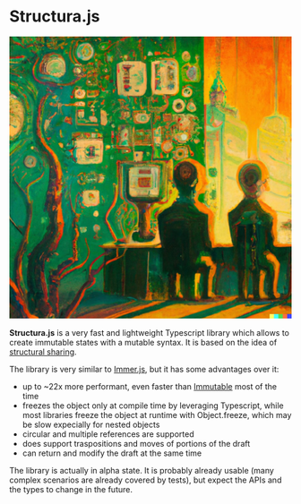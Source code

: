 # Structura.js

![Structura](https://github.com/GiuseppeRaso/structura.js/raw/master/docs/pics/structural-sharing-1.jfif)

**Structura.js** is a very fast and lightweight Typescript library which allows to create immutable states with a mutable syntax. It is based on the idea of [structural sharing](https://blog.klipse.tech/javascript/2021/02/26/structural-sharing-in-javascript.html#what-is-structural-sharing).

The library is very similar to [Immer.js](https://immerjs.github.io/immer/), but it has some advantages over it:

- up to ~22x more performant, even faster than [Immutable](https://github.com/immutable-js/immutable-js) most of the time
- freezes the object only at compile time by leveraging Typescript, while most libraries freeze the object at runtime with Object.freeze, which may be slow expecially for nested objects
- circular and multiple references are supported
- does support traspositions and moves of portions of the draft
- can return and modify the draft at the same time

The library is actually in alpha state. It is probably already usable (many complex scenarios are already covered by tests), but expect the APIs and the types to change in the future.